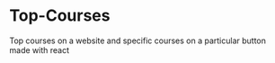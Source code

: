 # Top-Courses
Top courses on a website and specific courses on a particular button 
<br>
made with react 
